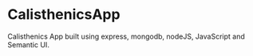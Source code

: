 # CalisthenicsApp
Calisthenics App built using express, mongodb, nodeJS, JavaScript and Semantic UI.
